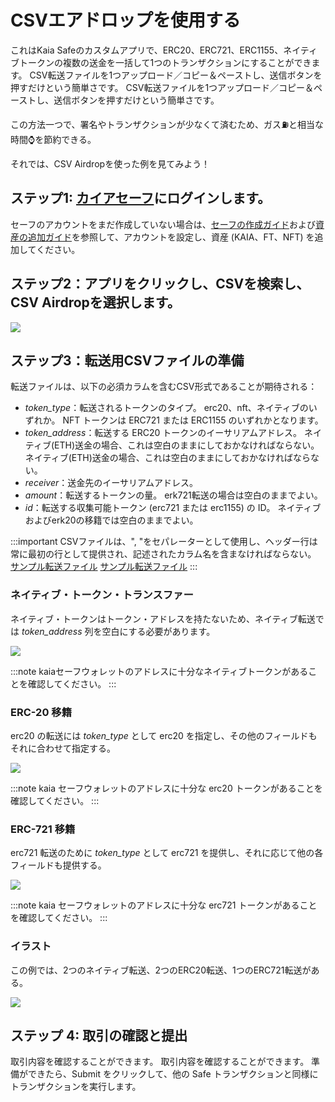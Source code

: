 # CSVエアドロップを使用する

これはKaia Safeのカスタムアプリで、ERC20、ERC721、ERC1155、ネイティブトークンの複数の送金を一括して1つのトランザクションにすることができます。 CSV転送ファイルを1つアップロード／コピー＆ペーストし、送信ボタンを押すだけという簡単さです。 CSV転送ファイルを1つアップロード／コピー＆ペーストし、送信ボタンを押すだけという簡単さです。

この方法一つで、署名やトランザクションが少なくて済むため、ガス⛽と相当な時間⌚を節約できる。

それでは、CSV Airdropを使った例を見てみよう！

## ステップ1: [カイアセーフ](https://safe.kaia.io/)にログインします。 <a id="login-kaiasafe"></a>

セーフのアカウントをまだ作成していない場合は、[セーフの作成ガイド](./use-kaia-safe.md#create-a-safe)および[資産の追加ガイド](./use-kaia-safe.md#add-assets)を参照して、アカウントを設定し、資産 (KAIA、FT、NFT) を追加してください。

## ステップ2：アプリをクリックし、CSVを検索し、CSV Airdropを選択します。 <a id="search-CSV-airdrop"></a>

![](/img/build/tools/kaia-safe/search-csv-app.png)

## ステップ3：転送用CSVファイルの準備<a id="prepare-CSV-airdrop"></a>

転送ファイルは、以下の必須カラムを含むCSV形式であることが期待される：

- _token_type_：転送されるトークンのタイプ。 erc20、nft、ネイティブのいずれか。 NFT トークンは ERC721 または ERC1155 のいずれかとなります。
- _token_address_：転送する ERC20 トークンのイーサリアムアドレス。 ネイティブ(ETH)送金の場合、これは空白のままにしておかなければならない。 ネイティブ(ETH)送金の場合、これは空白のままにしておかなければならない。
- _receiver_：送金先のイーサリアムアドレス。
- _amount_：転送するトークンの量。 erk721転送の場合は空白のままでよい。
- _id_：転送する収集可能トークン (erc721 または erc1155) の ID。 ネイティブおよびerk20の移籍では空白のままでよい。

:::important
CSVファイルは、", "をセパレーターとして使用し、ヘッダー行は常に最初の行として提供され、記述されたカラム名を含まなければならない。
[サンプル転送ファイル](https://ipfs.io/ipfs/bafybeiesr6b3cm76ofcm2joukgdtuyva3niftmbpbb4sgxsa3qwsenv3lu/sample.csv)
[サンプル転送ファイル](https://ipfs.io/ipfs/bafybeiesr6b3cm76ofcm2joukgdtuyva3niftmbpbb4sgxsa3qwsenv3lu/sample.csv)
:::

### ネイティブ・トークン・トランスファー<a id="native-token-trnasfers"></a>

ネイティブ・トークンはトークン・アドレスを持たないため、ネイティブ転送では _token_address_ 列を空白にする必要があります。

![](/img/build/tools/kaia-safe/native-csv-app.png)

:::note
kaiaセーフウォレットのアドレスに十分なネイティブトークンがあることを確認してください。
:::

### ERC-20 移籍<a id="erc20-trnasfers"></a>

erc20 の転送には _token_type_ として erc20 を指定し、その他のフィールドもそれに合わせて指定する。

![](/img/build/tools/kaia-safe/erc20-csv-app.png)

:::note
kaia セーフウォレットのアドレスに十分な erc20 トークンがあることを確認してください。
:::

### ERC-721 移籍<a id="erc721-transfers"></a>

erc721 転送のために _token_type_ として erc721 を提供し、それに応じて他の各フィールドも提供する。

![](/img/build/tools/kaia-safe/erc721-csv-app.png)

:::note
kaia セーフウォレットのアドレスに十分な erc721 トークンがあることを確認してください。
:::

### イラスト<a id="illustration"></a>

この例では、2つのネイティブ転送、2つのERC20転送、1つのERC721転送がある。

![](/img/build/tools/kaia-safe/rs-csv-app.png)

## ステップ 4: 取引の確認と提出<a id="review-submit-transaction"></a>

取引内容を確認することができます。 取引内容を確認することができます。 準備ができたら、Submit をクリックして、他の Safe トランザクションと同様にトランザクションを実行します。
